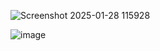 ![Screenshot 2025-01-28 115928](https://github.com/user-attachments/assets/0848491e-453d-4c35-b299-8f69456fce98)


![image](https://github.com/user-attachments/assets/f17a34b3-0497-4413-a10e-4180221ae804)
